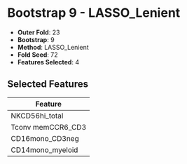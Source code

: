 # Bootstrap 9 - LASSO_Lenient

- **Outer Fold**: 23
- **Bootstrap**: 9
- **Method**: LASSO_Lenient
- **Fold Seed**: 72
- **Features Selected**: 4

## Selected Features

| Feature |
|---------|
| NKCD56hi_total |
| Tconv memCCR6_CD3 |
| CD16mono_CD3neg |
| CD14mono_myeloid |
